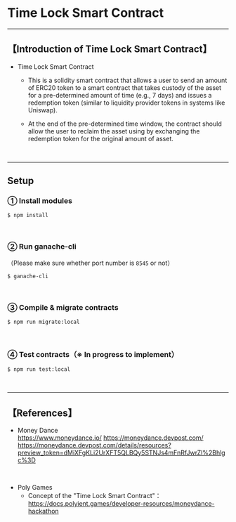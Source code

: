 # Time Lock Smart Contract

***
## 【Introduction of Time Lock Smart Contract】
- Time Lock Smart Contract  
  - This is a solidity smart contract that allows a user to send an amount of ERC20 token to a smart contract that takes custody of the asset for a pre-determined amount of time (e.g., 7 days) and issues a redemption token (similar to liquidity provider tokens in systems like Uniswap). 

  - At the end of the pre-determined time window, the contract should allow the user to reclaim the asset using by exchanging the redemption token for the original amount of asset.


&nbsp;

***

## Setup
### ① Install modules
```
$ npm install
```

<br>

### ② Run ganache-cli
（Please make sure whether port number is `8545` or not）
```
$ ganache-cli
```

<br>

### ③ Compile & migrate contracts
```
$ npm run migrate:local
```

<br>

### ④ Test contracts（※ In progress to implement）
```
$ npm run test:local
```


&nbsp;

***

## 【References】
- Money Dance  
https://www.moneydance.io/
https://moneydance.devpost.com/
https://moneydance.devpost.com/details/resources?preview_token=dMiXFgKLi2UrXFT5QLBQy5STNJs4mFnRfJwrZl%2Bhlgc%3D

<br>

- Poly Games
  - Concept of the "Time Lock Smart Contract"：  
    https://docs.polyient.games/developer-resources/moneydance-hackathon

